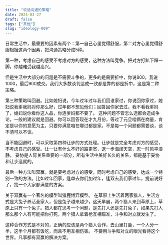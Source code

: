 ```yaml
---
title: "说话沟通的策略"
date: 2024-03-27
draft: false
tags: ["其他"]
slug: "ideology-009"
---
```


日常生活中，最重要的因素有两个：第一自己心里觉得舒服，第二对方心里觉得舒服根据这两个因素，把沟通策略分成5种。

第一种，考虑自己的感受不考虑对方的感受，这种方法叫竞争。把对方打趴下踩一脚，你越难受我越高兴。

但是生活中大部分的问题是不需要斗争的，更多的是需要折中，你说800，我说1000，最后900成交。我们大多数谈判达成一致都是靠的都是折中，这是第二种策略。

第三种策略叫回避。比如媳妇说，今年过年过年我们回谁家过，你说回你家过，媳妇说我爹我妈对你那么好，过年都不想见他们；回答回你家去过，我不看我爹妈了，媳妇说你看你这人品，你连爹妈都不要了。
这种问题不管怎么选都会造成争论，一般的建议就是回避。你可以回答现在才九月份，等过了元旦咱俩在商量，肯定是以你的意愿为主，只要你满意咱在哪过都是家。不是每一个问题都需要谈，谈不清可以不谈。

当不能回避时，可以采取第四种让步的方式处理。让步就是完全考虑对方的感受，不考虑自己的感受。让一让有什么不好的路更宽，退一步海阔天空，忍一时风平浪静。
妥协是人际关系重要的一部分，所有生活中美好长久的关系，都是基于妥协和让步造就的。

最后一种方法叫双赢。就是要考虑对方的感受，同时考虑自己的感受，达成一个特别一致的方法。比如过年回家，逢单去你们加过年，逢双去我们家过年，提前说好了，找一个大家都满意的方案。

关于双赢有一个著名的模型叫猎鹿博弈模型。
在草原上生活着两家猎人，生活方式是大兔子养活全家人，但是兔子越来越少，这天早晨，两个猎人来到草原上，草原上只有一个兔子。猎人都在思考一个问题，是先打人还是先打兔子，如果先打人那么那个人有可能把你打死，两个猎人拿着枪互相瞄准，斗争和对立就发生了。

这种合作方式是不对的，正确的应该是两个猎人合作，去山里打鹿，一个人分一半，这半个月都有饭吃，而且不用互相伤害。
不要用斗争和对立的眼光看待这个世界。凡事都有双赢的解决方案。





